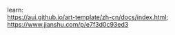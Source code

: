 learn:  
https://aui.github.io/art-template/zh-cn/docs/index.html;  
https://www.jianshu.com/p/e7f3d0c93ed3